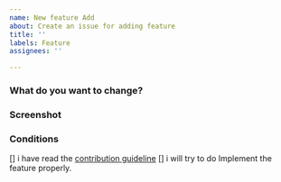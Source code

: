 ```yaml
---
name: New feature Add
about: Create an issue for adding feature
title: ''
labels: Feature
assignees: ''

---
```


<!-- This blocks are the comments to instruct you, so  you do not need to worry about it -->
<!-- You have to properly follow the criteria below -->


### What do you want to change? 
<!-- Write about feature : What do you want to do, you can add a list of your features -->


### Screenshot
<!-- Add a screenshot if you can | not mandatory -->




### Conditions
<!-- check the contions -->
<!-- [x] will be counted as marked -->
<!-- [] will be counted as marked -->

[] i have read the [contribution guideline](https://github.com/Shariar-Hasan/ProGos/blob/main/Contributing.md#what-can-you-do)
[] i will try to do Implement the feature properly.
